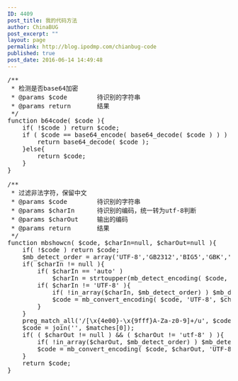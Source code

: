 ```yaml
---
ID: 4409
post_title: 我的代码方法
author: ChinaBUG
post_excerpt: ""
layout: page
permalink: http://blog.ipodmp.com/chianbug-code
published: true
post_date: 2016-06-14 14:49:48
---
```

<pre lang="php">/**
 * 检测是否base64加密
 * @params $code        待识别的字符串
 * @params return       结果
 */
function b64code( $code ){
    if( !$code ) return $code;
    if ( $code == base64_encode( base64_decode( $code ) ) ) {
        return base64_decode( $code );
    }else{
        return $code;
    }
}

/**
 * 过滤非法字符，保留中文
 * @params $code        待识别的字符串
 * @params $charIn      待识别的编码，统一转为utf-8判断
 * @params $charOut     输出的编码
 * @params return       结果
 */
function mbshowcn( $code, $charIn=null, $charOut=null ){
    if( !$code ) return $code;
    $mb_detect_order = array('UTF-8','GB2312','BIG5','GBK','ASCII','JIS', 'eucjp-win','sjis-win','EUC-JP');
    if( $charIn != null ){
        if( $charIn == 'auto' )
            $charIn = strtoupper(mb_detect_encoding( $code, "auto" ));
        if( $charIn != 'UTF-8' ){
            if( !in_array($charIn, $mb_detect_order) ) $mb_detect_order[] = strtoupper($charIn);
            $code = mb_convert_encoding( $code, 'UTF-8', $charIn );           
        }
    }
    preg_match_all('/[\x{4e00}-\x{9fff}A-Za-z0-9]+/u', $code, $matches);
    $code = join('', $matches[0]);
    if( ( $charOut != null ) && ( $charOut != 'utf-8' ) ){
        if( !in_array($charOut, $mb_detect_order) ) $mb_detect_order[] = strtoupper($charOut);
        $code = mb_convert_encoding( $code, $charOut, 'UTF-8' );
    }
    return $code;
}
</pre>